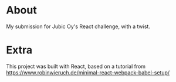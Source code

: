 # About
My submission for Jubic Oy's React challenge, with a twist.

# Extra
This project was built with React, based on a tutorial from
https://www.robinwieruch.de/minimal-react-webpack-babel-setup/
